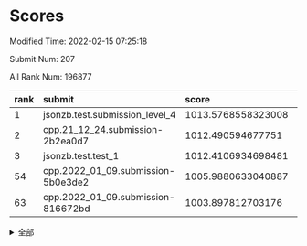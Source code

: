 # Scores

Modified Time: 2022-02-15 07:25:18

Submit Num: 207

All Rank Num: 196877

| rank |               submit               |       score        |       sigma        | pk_num |
| :--- | :--------------------------------- | :----------------- | :----------------- | :----- |
| 1    | jsonzb.test.submission_level_4     | 1013.5768558323008 | 0.839707321787439  | 3807   |
| 2    | cpp.21_12_24.submission-2b2ea0d7   | 1012.490594677751  | 0.7914744162863233 | 3802   |
| 3    | jsonzb.test.test_1                 | 1012.4106934698481 | 0.8086149700529498 | 3806   |
| 54   | cpp.2022_01_09.submission-5b0e3de2 | 1005.9880633040887 | 0.725490590741248  | 3804   |
| 63   | cpp.2022_01_09.submission-816672bd | 1003.897812703176  | 0.7007435710888115 | 3802   |


<details>
<summary>全部</summary>

| rank |                 submit                 |       score        |       sigma        | pk_num |
| :--- | :------------------------------------- | :----------------- | :----------------- | :----- |
| 1    | jsonzb.test.submission_level_4         | 1013.5768558323008 | 0.839707321787439  | 3807   |
| 2    | cpp.21_12_24.submission-2b2ea0d7       | 1012.490594677751  | 0.7914744162863233 | 3802   |
| 3    | jsonzb.test.test_1                     | 1012.4106934698481 | 0.8086149700529498 | 3806   |
| 4    | gobigger.level_3.submission_level_3_20 | 1011.9193532118126 | 0.7780566423526054 | 3806   |
| 5    | gobigger.level_3.submission_level_3_4  | 1011.5851154694542 | 0.779930150943795  | 3804   |
| 6    | gobigger.level_3.submission_level_3_48 | 1011.2002389510193 | 0.7857870743698624 | 3805   |
| 7    | gobigger.level_3.submission_level_3_13 | 1011.1274992688595 | 0.78752490094548   | 3808   |
| 8    | gobigger.level_3.submission_level_3_22 | 1011.0896889174176 | 0.7918828308877168 | 3805   |
| 9    | gobigger.level_3.submission_level_3_14 | 1010.9858276473745 | 0.7936710468076934 | 3803   |
| 10   | gobigger.level_3.submission_level_3_12 | 1010.804269560429  | 0.7708637579484188 | 3809   |
| 11   | gobigger.level_3.submission_level_3_44 | 1010.744277775552  | 0.7515744491795855 | 3807   |
| 12   | gobigger.level_3.submission_level_3_47 | 1010.6802639609873 | 0.7459816214819924 | 3809   |
| 13   | gobigger.level_3.submission_level_3_19 | 1010.5487295614108 | 0.7508135591601708 | 3802   |
| 14   | gobigger.level_3.submission_level_3_17 | 1010.5392735961163 | 0.7900519234514727 | 3802   |
| 15   | gobigger.level_3.submission_level_3_23 | 1010.5305866476868 | 0.7511437285303595 | 3804   |
| 16   | gobigger.level_3.submission_level_3_40 | 1010.4323445406118 | 0.7643412634162408 | 3810   |
| 17   | gobigger.level_3.submission_level_3_49 | 1010.3975778898975 | 0.7637847718462908 | 3808   |
| 18   | gobigger.level_3.submission_level_3_8  | 1010.388287466264  | 0.7687591068338883 | 3802   |
| 19   | gobigger.level_3.submission_level_3_11 | 1010.3612600869454 | 0.7610713653831477 | 3805   |
| 20   | gobigger.level_3.submission_level_3_0  | 1010.332407011548  | 0.7714195091992254 | 3805   |
| 21   | gobigger.level_3.submission_level_3_38 | 1010.2719357534439 | 0.7536952342208446 | 3806   |
| 22   | gobigger.level_3.submission_level_3_28 | 1010.2706715894737 | 0.7566922932944338 | 3805   |
| 23   | gobigger.level_3.submission_level_3_45 | 1010.2038479799346 | 0.7700431744949702 | 3803   |
| 24   | gobigger.level_3.submission_level_3_34 | 1010.103035406892  | 0.7554261629118753 | 3802   |
| 25   | gobigger.level_3.submission_level_3_37 | 1010.101859777785  | 0.7625279292754824 | 3801   |
| 26   | gobigger.level_3.submission_level_3_35 | 1010.0839136028754 | 0.7868609592038459 | 3804   |
| 27   | gobigger.level_3.submission_level_3_2  | 1010.0430184633213 | 0.7759876317029218 | 3804   |
| 28   | gobigger.level_3.submission_level_3_10 | 1009.9520490902975 | 0.7473412791247518 | 3811   |
| 29   | gobigger.level_3.submission_level_3_46 | 1009.9456624421548 | 0.7570448602752146 | 3805   |
| 30   | gobigger.level_3.submission_level_3_3  | 1009.8046044577919 | 0.7438294347628116 | 3802   |
| 31   | gobigger.level_3.submission_level_3_29 | 1009.7612932111426 | 0.7536987381241259 | 3805   |
| 32   | gobigger.level_3.submission_level_3_24 | 1009.7008780814372 | 0.748497117944281  | 3800   |
| 33   | gobigger.level_3.submission_level_3_7  | 1009.6819541832481 | 0.7517517715061947 | 3804   |
| 34   | gobigger.level_3.submission_level_3_39 | 1009.5354515297661 | 0.7254786132037746 | 3805   |
| 35   | gobigger.level_3.submission_level_3_9  | 1009.5153168020582 | 0.7757388552325584 | 3799   |
| 36   | gobigger.level_3.submission_level_3_25 | 1009.5007624530756 | 0.7508685236755425 | 3800   |
| 37   | gobigger.level_3.submission_level_3_42 | 1009.4803997956705 | 0.7574916983305101 | 3812   |
| 38   | gobigger.level_3.submission_level_3_21 | 1009.369667278494  | 0.7342488101213288 | 3805   |
| 39   | gobigger.level_3.submission_level_3_41 | 1009.3389695896961 | 0.7619380605315601 | 3807   |
| 40   | gobigger.level_3.submission_level_3_30 | 1009.3330561289796 | 0.753335392860804  | 3806   |
| 41   | gobigger.level_3.submission_level_3_1  | 1009.2674835476683 | 0.7302003363561853 | 3802   |
| 42   | gobigger.level_3.submission_level_3_36 | 1009.1330959558952 | 0.7403581756985338 | 3807   |
| 43   | gobigger.level_3.submission_level_3_31 | 1009.1251259422598 | 0.7367052762640834 | 3803   |
| 44   | gobigger.level_3.submission_level_3_18 | 1009.0849279021326 | 0.7531223444899691 | 3809   |
| 45   | gobigger.level_3.submission_level_3_32 | 1009.0571383665609 | 0.7337718286972262 | 3808   |
| 46   | gobigger.level_3.submission_level_3_27 | 1008.9572283763295 | 0.7425643468418545 | 3806   |
| 47   | gobigger.level_3.submission_level_3_5  | 1008.9291828192701 | 0.7571917107457686 | 3802   |
| 48   | gobigger.level_3.submission_level_3_43 | 1008.8606104091467 | 0.728365659155879  | 3806   |
| 49   | gobigger.level_3.submission_level_3_26 | 1008.8596220376577 | 0.7496684251432677 | 3799   |
| 50   | gobigger.level_3.submission_level_3_16 | 1008.8171217273214 | 0.750253662751379  | 3804   |
| 51   | gobigger.level_3.submission_level_3_6  | 1008.233548632507  | 0.7468641322607948 | 3808   |
| 52   | gobigger.level_3.submission_level_3_33 | 1008.0536898773718 | 0.7522644870921733 | 3808   |
| 53   | gobigger.level_3.submission_level_3_15 | 1007.9709353369811 | 0.7348632279290523 | 3805   |
| 54   | cpp.2022_01_09.submission-5b0e3de2     | 1005.9880633040887 | 0.725490590741248  | 3804   |
| 55   | gobigger.level_1.submission_level_1_44 | 1005.2549048434084 | 0.729226101928641  | 3806   |
| 56   | gobigger.level_1.submission_level_1_29 | 1004.8278559630597 | 0.7165975866867508 | 3804   |
| 57   | gobigger.level_1.submission_level_1_23 | 1004.8150113722199 | 0.7207986352069959 | 3807   |
| 58   | gobigger.level_1.submission_level_1_13 | 1004.1565544039562 | 0.7115514349088158 | 3809   |
| 59   | gobigger.level_1.submission_level_1_21 | 1004.0995043777773 | 0.7266325985317749 | 3805   |
| 60   | gobigger.level_1.submission_level_1_8  | 1004.060227620603  | 0.7132067401265602 | 3802   |
| 61   | gobigger.level_1.submission_level_1_41 | 1003.996267125092  | 0.7082395292254414 | 3800   |
| 62   | gobigger.level_1.submission_level_1_25 | 1003.9639799564125 | 0.7059346579714575 | 3803   |
| 63   | cpp.2022_01_09.submission-816672bd     | 1003.897812703176  | 0.7007435710888115 | 3802   |
| 64   | gobigger.level_1.submission_level_1_11 | 1003.8862625401891 | 0.7150891020429075 | 3801   |
| 65   | gobigger.level_1.submission_level_1_22 | 1003.8822988902546 | 0.7141418592609008 | 3801   |
| 66   | gobigger.level_1.submission_level_1_45 | 1003.8139121084664 | 0.7257580943606959 | 3802   |
| 67   | gobigger.level_1.submission_level_1_49 | 1003.7943046987695 | 0.725384615791903  | 3806   |
| 68   | gobigger.level_1.submission_level_1_14 | 1003.7796564518549 | 0.7079942016837839 | 3806   |
| 69   | gobigger.level_1.submission_level_1_33 | 1003.7146805940561 | 0.7146725941330687 | 3803   |
| 70   | gobigger.level_1.submission_level_1_40 | 1003.6123837021481 | 0.7266148759177798 | 3804   |
| 71   | gobigger.level_1.submission_level_1_19 | 1003.5524110164729 | 0.7251988918270807 | 3804   |
| 72   | gobigger.level_1.submission_level_1_10 | 1003.5428659191035 | 0.71209035791435   | 3806   |
| 73   | gobigger.level_1.submission_level_1_36 | 1003.532561871376  | 0.7074548889589333 | 3800   |
| 74   | gobigger.level_1.submission_level_1_35 | 1003.4900705631364 | 0.7179152770209647 | 3805   |
| 75   | gobigger.level_1.submission_level_1_31 | 1003.3890895221116 | 0.7169457294153332 | 3802   |
| 76   | gobigger.level_1.submission_level_1_17 | 1003.2784126306334 | 0.7049787767108838 | 3810   |
| 77   | gobigger.level_1.submission_level_1_5  | 1003.1222898934665 | 0.7160400212362487 | 3802   |
| 78   | gobigger.level_1.submission_level_1_12 | 1003.114672100774  | 0.7083600077818794 | 3803   |
| 79   | gobigger.level_1.submission_level_1_27 | 1003.0961390338466 | 0.7121019845885053 | 3806   |
| 80   | gobigger.level_1.submission_level_1_26 | 1003.0887481106289 | 0.7170055482500298 | 3804   |
| 81   | gobigger.level_1.submission_level_1_32 | 1003.0247717088625 | 0.72653154722447   | 3805   |
| 82   | gobigger.level_1.submission_level_1_0  | 1003.0191719299679 | 0.7061134263120532 | 3807   |
| 83   | gobigger.level_1.submission_level_1_39 | 1003.0100864621676 | 0.722997929228922  | 3800   |
| 84   | gobigger.level_1.submission_level_1_28 | 1003.0051624308466 | 0.717995262326124  | 3809   |
| 85   | gobigger.level_1.submission_level_1_38 | 1002.9752818478812 | 0.7297315038235348 | 3811   |
| 86   | gobigger.level_1.submission_level_1_30 | 1002.9392035624785 | 0.7089113225512539 | 3802   |
| 87   | gobigger.level_1.submission_level_1_1  | 1002.9154407987124 | 0.7188911801867593 | 3803   |
| 88   | gobigger.level_1.submission_level_1_6  | 1002.8826018137283 | 0.7238945437965213 | 3802   |
| 89   | gobigger.level_1.submission_level_1_18 | 1002.7360020841938 | 0.7160427187941524 | 3803   |
| 90   | gobigger.level_1.submission_level_1_9  | 1002.7327344879652 | 0.7131479147713942 | 3801   |
| 91   | gobigger.level_1.submission_level_1_46 | 1002.7283331491061 | 0.7093837634358359 | 3801   |
| 92   | gobigger.level_1.submission_level_1_34 | 1002.6664552554886 | 0.7143704488780009 | 3804   |
| 93   | gobigger.level_1.submission_level_1_16 | 1002.6654260927951 | 0.7091556640993808 | 3803   |
| 94   | gobigger.level_1.submission_level_1_3  | 1002.654262343971  | 0.7115850706944241 | 3808   |
| 95   | gobigger.level_1.submission_level_1_20 | 1002.6087932369096 | 0.7239861972744739 | 3807   |
| 96   | gobigger.level_1.submission_level_1_24 | 1002.596453141797  | 0.7122256800735917 | 3800   |
| 97   | gobigger.level_1.submission_level_1_48 | 1002.5921094491359 | 0.7015580842042954 | 3810   |
| 98   | gobigger.level_1.submission_level_1_42 | 1002.5853389378358 | 0.7237018729053066 | 3809   |
| 99   | gobigger.level_1.submission_level_1_43 | 1002.5285762034874 | 0.7218835192797124 | 3807   |
| 100  | gobigger.level_1.submission_level_1_37 | 1002.355046505931  | 0.7174154169362251 | 3805   |
| 101  | gobigger.level_1.submission_level_1_2  | 1002.2975799319411 | 0.7119988632625049 | 3806   |
| 102  | gobigger.level_1.submission_level_1_47 | 1001.865725146896  | 0.7103015743713504 | 3803   |
| 103  | gobigger.level_1.submission_level_1_15 | 1001.7855110977338 | 0.7054699050714497 | 3804   |
| 104  | gobigger.level_1.submission_level_1_7  | 1001.4252410229471 | 0.7186778256245863 | 3803   |
| 105  | gobigger.level_1.submission_level_1_4  | 1001.1962570062078 | 0.7208085464822713 | 3804   |
| 106  | gobigger.random.submission_random_47   | 997.5252823985187  | 0.7119864649011599 | 3806   |
| 107  | gobigger.random.submission_random_17   | 997.3770316034174  | 0.7146341118001639 | 3806   |
| 108  | gobigger.random.submission_random_42   | 997.1765426743004  | 0.7192612004849188 | 3805   |
| 109  | gobigger.random.submission_random_29   | 996.8145298570765  | 0.7001722929630525 | 3801   |
| 110  | gobigger.random.submission_random_12   | 996.7979175219438  | 0.7036872948231048 | 3806   |
| 111  | gobigger.random.submission_random_35   | 996.7658649515602  | 0.703447555990885  | 3806   |
| 112  | gobigger.random.submission_random_34   | 996.7594668703042  | 0.70252580769023   | 3809   |
| 113  | gobigger.random.submission_random_8    | 996.6519594442515  | 0.7094176095001955 | 3806   |
| 114  | gobigger.random.submission_random_32   | 996.6028626242548  | 0.6896227787256358 | 3805   |
| 115  | gobigger.random.submission_random_49   | 996.5923328431402  | 0.6985497885831373 | 3806   |
| 116  | gobigger.random.submission_random_13   | 996.5228843648612  | 0.7112113867963721 | 3804   |
| 117  | gobigger.random.submission_random_0    | 996.499199975894   | 0.7182041214032266 | 3802   |
| 118  | gobigger.random.submission_random_2    | 996.4961610465708  | 0.7210609899456037 | 3803   |
| 119  | gobigger.random.submission_random_21   | 996.4373258148487  | 0.7010579805515317 | 3800   |
| 120  | gobigger.random.submission_random_19   | 996.3375159211048  | 0.7083954347939652 | 3803   |
| 121  | gobigger.random.submission_random_18   | 996.2508627568703  | 0.7038965029893198 | 3804   |
| 122  | gobigger.random.submission_random_15   | 996.2283892897036  | 0.7166034408623814 | 3803   |
| 123  | gobigger.random.submission_random_31   | 996.1763083272963  | 0.7073741067661982 | 3801   |
| 124  | gobigger.random.submission_random_45   | 996.1596610848984  | 0.7190448488066619 | 3807   |
| 125  | gobigger.random.submission_random_44   | 996.1037949545191  | 0.7122637437767636 | 3802   |
| 126  | gobigger.random.submission_random_37   | 996.0271595127242  | 0.7121863029241363 | 3800   |
| 127  | gobigger.random.submission_random_1    | 996.0023981032697  | 0.7102960710675896 | 3799   |
| 128  | gobigger.random.submission_random_11   | 995.9832741598003  | 0.7169143573739862 | 3804   |
| 129  | gobigger.random.submission_random_6    | 995.9784376073465  | 0.7130422141646205 | 3804   |
| 130  | gobigger.random.submission_random_25   | 995.9375912279205  | 0.7106265117322246 | 3803   |
| 131  | gobigger.random.submission_random_43   | 995.8749314289262  | 0.6958394486443288 | 3804   |
| 132  | gobigger.random.submission_random_38   | 995.8466473877703  | 0.7009743178793656 | 3803   |
| 133  | gobigger.random.submission_random_7    | 995.8207502568666  | 0.7131383248083796 | 3806   |
| 134  | gobigger.random.submission_random_26   | 995.8074687346021  | 0.7173000896941952 | 3807   |
| 135  | gobigger.random.submission_random_10   | 995.8011057389859  | 0.6914298710582244 | 3809   |
| 136  | gobigger.random.submission_random_16   | 995.7814507021185  | 0.7030325354740317 | 3810   |
| 137  | gobigger.random.submission_random_39   | 995.7754866300334  | 0.7131064957007041 | 3803   |
| 138  | gobigger.random.submission_random_5    | 995.7383289196192  | 0.7142992146005003 | 3803   |
| 139  | gobigger.random.submission_random_33   | 995.6613945072054  | 0.7048964172757579 | 3805   |
| 140  | gobigger.random.submission_random_3    | 995.637596863993   | 0.707687028237876  | 3807   |
| 141  | gobigger.random.submission_random_36   | 995.6352664128189  | 0.7112225849004578 | 3810   |
| 142  | gobigger.random.submission_random_27   | 995.6262625888722  | 0.7186055633289942 | 3810   |
| 143  | gobigger.random.submission_random_46   | 995.5841836259424  | 0.7228496054047332 | 3804   |
| 144  | gobigger.random.submission_random_24   | 995.5816565476174  | 0.7144483436060801 | 3808   |
| 145  | gobigger.random.submission_random_48   | 995.579770821868   | 0.7117519138783222 | 3803   |
| 146  | gobigger.random.submission_random_41   | 995.5629857587483  | 0.7018470650217385 | 3805   |
| 147  | gobigger.random.submission_random_4    | 995.5297092400788  | 0.7169202864950885 | 3801   |
| 148  | gobigger.random.submission_random_14   | 995.4484043250551  | 0.7151198658466393 | 3800   |
| 149  | gobigger.random.submission_random_30   | 995.4467670199869  | 0.7071708545805374 | 3808   |
| 150  | gobigger.random.submission_random_23   | 995.4460579081237  | 0.7149594722927298 | 3805   |
| 151  | gobigger.random.submission_random_28   | 995.3627385216422  | 0.7195494947005819 | 3804   |
| 152  | gobigger.random.submission_random_9    | 995.2018091863773  | 0.7266552923448708 | 3805   |
| 153  | gobigger.random.submission_random_40   | 995.0989014382021  | 0.7246734693333692 | 3808   |
| 154  | gobigger.random.submission_random_22   | 994.6635290749375  | 0.7014268619648233 | 3805   |
| 155  | gobigger.random.submission_random_20   | 994.5041281397984  | 0.704381417856899  | 3807   |
| 156  | gobigger.level_2.submission_level_2_48 | 994.2591065770372  | 0.7375439469393228 | 3797   |
| 157  | gobigger.level_2.submission_level_2_34 | 994.1866682608081  | 0.7182909171248637 | 3804   |
| 158  | gobigger.level_2.submission_level_2_6  | 994.1711484400705  | 0.7152773976078206 | 3801   |
| 159  | gobigger.level_2.submission_level_2_5  | 994.060976729597   | 0.7462665163474987 | 3806   |
| 160  | gobigger.level_2.submission_level_2_14 | 993.6966770886063  | 0.7304920575467142 | 3800   |
| 161  | gobigger.level_2.submission_level_2_46 | 993.6127509401633  | 0.7197447429073842 | 3798   |
| 162  | gobigger.level_2.submission_level_2_2  | 993.4434494930128  | 0.7276979711579376 | 3808   |
| 163  | gobigger.level_2.submission_level_2_1  | 993.2577761253424  | 0.7347347871482617 | 3801   |
| 164  | gobigger.level_2.submission_level_2_20 | 993.1335741409924  | 0.740144102953458  | 3803   |
| 165  | gobigger.level_2.submission_level_2_37 | 993.0470106742737  | 0.7376541265873522 | 3805   |
| 166  | gobigger.level_2.submission_level_2_42 | 992.9567619935011  | 0.761759729926212  | 3803   |
| 167  | gobigger.level_2.submission_level_2_8  | 992.9504853976099  | 0.7392422669819401 | 3801   |
| 168  | gobigger.level_2.submission_level_2_33 | 992.9126268315624  | 0.7375240585210269 | 3810   |
| 169  | gobigger.level_2.submission_level_2_24 | 992.8857107543308  | 0.736702142183599  | 3804   |
| 170  | gobigger.level_2.submission_level_2_4  | 992.8044172841942  | 0.7566541059560785 | 3802   |
| 171  | gobigger.level_2.submission_level_2_19 | 992.7297477061516  | 0.7337312075564427 | 3798   |
| 172  | gobigger.level_2.submission_level_2_39 | 992.6040958067674  | 0.7307686232411873 | 3804   |
| 173  | gobigger.level_2.submission_level_2_36 | 992.594373517137   | 0.7556598617106224 | 3801   |
| 174  | gobigger.level_2.submission_level_2_11 | 992.5488282098394  | 0.7524496811045597 | 3802   |
| 175  | gobigger.level_2.submission_level_2_10 | 992.504201307552   | 0.7359495331329232 | 3798   |
| 176  | gobigger.level_2.submission_level_2_31 | 992.3971634332926  | 0.7325739303056604 | 3807   |
| 177  | gobigger.level_2.submission_level_2_38 | 992.3049107243887  | 0.7372800263766633 | 3804   |
| 178  | gobigger.level_2.submission_level_2_7  | 992.2893567377894  | 0.744296451823728  | 3804   |
| 179  | gobigger.level_2.submission_level_2_17 | 992.2190206392859  | 0.7487379305633917 | 3805   |
| 180  | gobigger.level_2.submission_level_2_29 | 992.21015982833    | 0.761344201561404  | 3804   |
| 181  | gobigger.level_2.submission_level_2_27 | 991.9638279340065  | 0.7412478533503108 | 3809   |
| 182  | gobigger.level_2.submission_level_2_21 | 991.9576066318875  | 0.7635792829603775 | 3797   |
| 183  | gobigger.level_2.submission_level_2_45 | 991.9284059031435  | 0.7386743319741402 | 3802   |
| 184  | gobigger.level_2.submission_level_2_35 | 991.9194977323457  | 0.745688150325107  | 3805   |
| 185  | gobigger.level_2.submission_level_2_26 | 991.8798107251151  | 0.7610273952059111 | 3809   |
| 186  | gobigger.level_2.submission_level_2_23 | 991.8229445681467  | 0.7271131203348353 | 3807   |
| 187  | gobigger.level_2.submission_level_2_40 | 991.72793499852    | 0.7586194492136673 | 3805   |
| 188  | gobigger.level_2.submission_level_2_28 | 991.7262831973768  | 0.7586027647248403 | 3803   |
| 189  | gobigger.level_2.submission_level_2_15 | 991.7186055328558  | 0.7474103971044543 | 3809   |
| 190  | gobigger.level_2.submission_level_2_9  | 991.6900688834536  | 0.7331455440781888 | 3798   |
| 191  | gobigger.level_2.submission_level_2_3  | 991.633670661293   | 0.7528617516359742 | 3804   |
| 192  | gobigger.level_2.submission_level_2_16 | 991.6132535070001  | 0.7756942120638628 | 3807   |
| 193  | gobigger.level_2.submission_level_2_0  | 991.5823430400703  | 0.7515129271300284 | 3807   |
| 194  | gobigger.level_2.submission_level_2_22 | 991.4067582957404  | 0.7663632953963317 | 3805   |
| 195  | gobigger.level_2.submission_level_2_13 | 991.3510217477809  | 0.7748574825957335 | 3805   |
| 196  | gobigger.level_2.submission_level_2_43 | 991.2779313823324  | 0.7386904841841835 | 3805   |
| 197  | gobigger.level_2.submission_level_2_44 | 991.262705784619   | 0.7683807506224875 | 3799   |
| 198  | gobigger.level_2.submission_level_2_30 | 991.2518306709198  | 0.7699995948764404 | 3805   |
| 199  | gobigger.level_2.submission_level_2_47 | 991.2390365532333  | 0.7433384642018973 | 3805   |
| 200  | gobigger.level_2.submission_level_2_12 | 990.9245844177213  | 0.7599399711651906 | 3805   |
| 201  | gobigger.level_2.submission_level_2_25 | 990.8704303484024  | 0.7740065720371786 | 3800   |
| 202  | gobigger.level_2.submission_level_2_32 | 990.763771136406   | 0.7658750871050993 | 3803   |
| 203  | gobigger.level_2.submission_level_2_18 | 990.6054752117851  | 0.7484564786561175 | 3805   |
| 204  | gobigger.level_2.submission_level_2_49 | 990.1720577448237  | 0.7830709144526983 | 3808   |
| 205  | gobigger.level_2.submission_level_2_41 | 989.4191841326949  | 0.8046922046369503 | 3807   |
| 206  | gobigger.none.submission_none_0        | 976.8657187312211  | 1.437202766146454  | 3803   |
| 207  | gobigger.none.submission_none_1        | 975.8919859879295  | 1.4292178778322784 | 3803   |

</details>